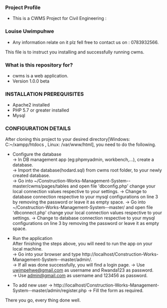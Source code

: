 ### Project Profile ###


* This is a CWMS Project for Civil Engineering :

### Louise Uwimpuhwe ###


* Any information relate on it plz fell free to contact us on :
0783932566.

This file is to instruct you installing and successfully running cwms.

### What is this repository for? ###

* cwms is a web application.
* Version 1.0.0 beta

### INSTALLATION PREREQUISITES ###

* Apache2 installed
* PHP 5.7 or greater installed
* Mysql

### CONFIGURATION DETAILS ###
After cloning this project to your desired directory[Windows: C:~/xampp/htdocs , Linux: /var/www/html], you need to do the following.  
  
* Configure the database  
-> In DB management app (eg:phpmyadmin, workbench,...), create a database.   
-> Import the database(hodard.sql) from cwms root folder, to your newly created database.  
-> Go into ~/Construction-Works-Management-System--master/cwms/pages/tables and open file 'dbconfig.php' change your local connection values respective to your settings.
-> Change to database connection respective to your mysql configurations on line 3 by removing the password or leave it as empty space.
-> Go into ~/Construction-Works-Management-System--master/ and open file 'dbconnect.php' change your local connection values respective to your settings.
-> Change to database connection respective to your mysql configurations on line 3 by removing the password or leave it as empty space. 

* Run the application  
After finishing the steps above, you will need to run the app on your local machine.  
-> Go into your browser and type http://localhost/Construction-Works-Management-System--master/admin/.  
-> If all was done successfully, you will find a login page.
-> Use uwimpehwe@gmail.com as username and Rwanda123 as password.   
-> Use admin@gmail.com as username and 123456 as password.
 

* To add new user
-> http://localhost/Construction-Works-Management-System--master/admin/register.php
-> Fill the form as required.
 
  

  
There you go, every thing done well.  